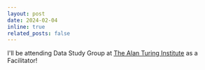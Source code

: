 ```yaml
---
layout: post
date: 2024-02-04
inline: true
related_posts: false
---
```


I'll be attending Data Study Group at [The Alan Turing Institute](https://www.turing.ac.uk/events/data-study-group-may-2024) as a Facilitator! 
